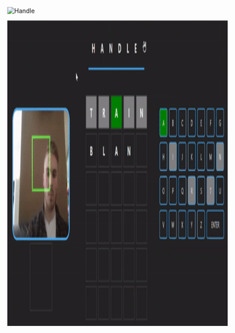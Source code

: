 ![Handle](https://user-images.githubusercontent.com/87572723/229592216-d4319f09-f6cd-40f6-a808-da9785cc7857.png)

<img src="/public/HandleGif.gif" width="1100" height="700">

